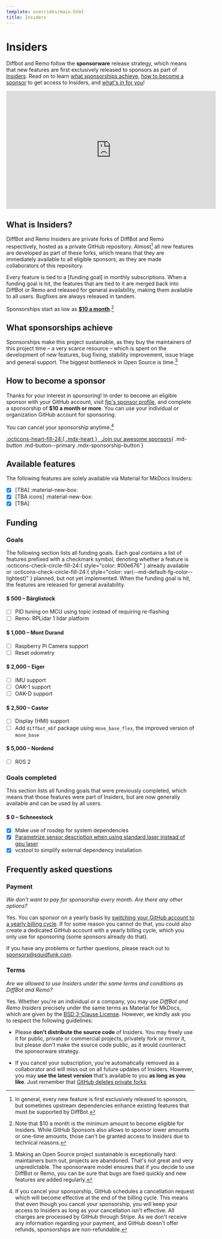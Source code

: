 ```yaml
---
template: overrides/main.html
title: Insiders
---
```


# Insiders

Diffbot and Remo follow the __sponsorware__ release strategy, which means
that new features are first exclusively released to sponsors as part of
[Insiders]. Read on to learn [what sponsorships achieve],
[how to become a sponsor] to get access to Insiders, and
[what's in for you][available features]!

<iframe width="560" height="315" src="https://www.youtube.com/embed/6aAEbtfVbAk" title="YouTube video player" frameborder="0" allow="accelerometer; autoplay; clipboard-write; encrypted-media; gyroscope; picture-in-picture" allowfullscreen></iframe>

  [Insiders]: #what-is-insiders
  [what sponsorships achieve]: #what-sponsorships-achieve
  [how to become a sponsor]: #how-to-become-a-sponsor
  [available features]: #available-features
  [Material for MkDocs]: https://squidfunk.github.io/mkdocs-material/

## What is Insiders?

DiffBot and Remo Insiders are private forks of DiffBot and Remo respectively, hosted as
a private GitHub repository. Almost[^1] all new features are developed as part of
these forks, which means that they are immediately available to all eligible
sponsors, as they are made collaborators of this repository.

  [^1]:
    In general, every new feature is first exclusively released to sponsors, but
    sometimes upstream dependencies enhance
    existing features that must be supported by DiffBot.

Every feature is tied to a [funding goal] in monthly subscriptions. When a
funding goal is hit, the features that are tied to it are merged back into
DiffBot or Remo and released for general availability, making them available
to all users. Bugfixes are always released in tandem.

Sponsorships start as low as [__$10 a month__][how to become a sponsor].[^2]

  [^2]:
    Note that $10 a month is the minimum amount to become eligible for
    Insiders. While GitHub Sponsors also allows to sponsor lower amounts or
    one-time amounts, those can't be granted access to Insiders due to
    technical reasons.

## What sponsorships achieve

Sponsorships make this project sustainable, as they buy the maintainers of this
project time – a very scarce resource – which is spent on the development of new
features, bug fixing, stability improvement, issue triage and general support.
The biggest bottleneck in Open Source is time.[^3]

  [^3]:
    Making an Open Source project sustainable is exceptionally hard: maintainers
    burn out, projects are abandoned. That's not great and very unpredictable.
    The sponsorware model ensures that if you decide to use DiffBot or Remo,
    you can be sure that bugs are fixed quickly and new features are added
    regularly.

<!-- If you're unsure if you should sponsor this project, check out the list of
[completed funding goals] to learn whether you're already using features that
were developed with the help of sponsorships. You're most likely using at least
a handful of them, [thanks to our awesome sponsors]!

  [completed funding goals]: #goals-completed
  [thanks to our awesome sponsors]: #how-to-become-a-sponsor
-->
## How to become a sponsor

Thanks for your interest in sponsoring! In order to become an eligible sponsor
with your GitHub account, visit [fjp's sponsor profile], and complete
a sponsorship of __$10 a month or more__. You can use your individual or
organization GitHub account for sponsoring.

<!-- __Important__: If you're sponsoring @fjp through a GitHub organization,
please send a short email to ros@fjp.at with the name of your
organization and the GitHub account of the individual that should be added as a 
collaborator.[^4] -->

You can cancel your sponsorship anytime.[^5]

<!--  [^4]:
    It's currently not possible to grant access to each member of an
    organization, as GitHub only allows for adding users. Thus, after
    sponsoring, please send an email to ros@fjp.at, stating which
    account should become a collaborator of the Insiders repository. We're
    working on a solution which will make access to organizations much simpler.
    To ensure that access is not tied to a particular individual GitHub account,
    create a bot account (i.e. a GitHub account that is not tied to a specific
    individual), and use this account for the sponsoring. After being added to
    the list of collaborators, the bot account can create a private fork of the
    private Insiders GitHub repository, and grant access to all members of the
    organizations.
-->

  [^5]:
    If you cancel your sponsorship, GitHub schedules a cancellation request
    which will become effective at the end of the billing cycle. This means
    that even though you cancel your sponsorship, you will keep your access to
    Insiders as long as your cancellation isn't effective. All charges are
    processed by GitHub through Stripe. As we don't receive any information
    regarding your payment, and GitHub doesn't offer refunds, sponsorships are
    non-refundable.

[:octicons-heart-fill-24:{ .mdx-heart } &nbsp; Join our <span class="mdx-sponsorship-count" data-mdx-component="sponsorship-count"></span> awesome sponsors][fjp's sponsor profile]{ .md-button .md-button--primary .mdx-sponsorship-button }


<div class="mdx-sponsorship" data-mdx-component="sponsorship" hidden>
  <div class="mdx-sponsorship__list"></div>
  <small>
    If you sponsor publicly, you're automatically added here with a link to
    your profile and avatar to show your support for DiffBot and Remo.
    Alternatively, if you wish to keep your sponsorship private, you'll be a
    silent +1. You can select visibility during checkout and change it
    afterwards.
  </small>
</div>

  [fjp's sponsor profile]: https://github.com/sponsors/fjp

## Available features

The following features are solely available via Material for MkDocs Insiders:

<div class="mdx-columns" markdown>

- [x] [TBA] :material-new-box:
- [x] [TBA icons] :material-new-box:
- [x] [TBA]

</div>

## Funding <span class="mdx-sponsorship-total" data-mdx-component="sponsorship-total"></span>

### Goals

The following section lists all funding goals. Each goal contains a list of
features prefixed with a checkmark symbol, denoting whether a feature is
:octicons-check-circle-fill-24:{ style="color: #00e676" } already available or 
:octicons-check-circle-fill-24:{ style="color: var(--md-default-fg-color--lightest)" } planned, but not yet implemented. When the funding goal is hit, the features
are released for general availability.

#### $ 500 – Bärglistock

- [ ] PID tuning on MCU using topic instead of requiring re-flashing
- [ ] Remo: RPLidar 1 lidar platform

#### $ 1,000 – Mont Durand

- [ ] Raspberry Pi Camera support
- [ ] Reset odometry

#### $ 2,000 – Eiger

- [ ] IMU support
- [ ] OAK-1 support
- [ ] OAK-D support

#### $ 2,500 – Castor

- [ ] Display (HMI) support
- [ ] Add `diffbot_mbf` package using `move_base_flex`, the improved version of `move_base`

#### $ 5,000 – Nordend

- [ ] ROS 2


### Goals completed

This section lists all funding goals that were previously completed, which means
that those features were part of Insiders, but are now generally available and
can be used by all users.

#### $ 0 – Schneestock

- [x] Make use of rosdep for system dependencies
- [x] [Parametrize sensor description when using standard laser instead of gpu laser](#27)
- [x] vcstool to simplify external dependency installation

## Frequently asked questions

### Payment

_We don't want to pay for sponsorship every month. Are there any other options?_

Yes. You can sponsor on a yearly basis by [switching your GitHub account to a
yearly billing cycle][billing cycle]. If for some reason you cannot do that, you
could also create a dedicated GitHub account with a yearly billing cycle, which
you only use for sponsoring (some sponsors already do that).

If you have any problems or further questions, please reach out to
sponsors@squidfunk.com.

  [billing cycle]: https://docs.github.com/en/github/setting-up-and-managing-billing-and-payments-on-github/changing-the-duration-of-your-billing-cycle

### Terms

_Are we allowed to use Insiders under the same terms and conditions as
DiffBot and Remo?_

Yes. Whether you're an individual or a company, you may use _DiffBot and Remo
Insiders_ precisely under the same terms as Material for MkDocs, which are given
by the [BSD 3-Clause License]. However, we kindly ask you to respect the following
guidelines:

- Please __don't distribute the source code__ of Insiders. You may freely use
  it for public, private or commercial projects, privately fork or mirror it,
  but please don't make the source code public, as it would counteract the 
  sponsorware strategy.

- If you cancel your subscription, you're automatically removed as a
  collaborator and will miss out on all future updates of Insiders. However, you
  may __use the latest version__ that's available to you __as long as you like__.
  Just remember that [GitHub deletes private forks].

  [BSD 3-Clause License]: ../LICENSE
  [GitHub deletes private forks]: https://docs.github.com/en/github/setting-up-and-managing-your-github-user-account/removing-a-collaborator-from-a-personal-repository
